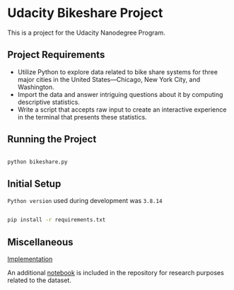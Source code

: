 # Udacity Bikeshare Project

This is a project for the Udacity Nanodegree Program.

## Project Requirements

- Utilize Python to explore data related to bike share systems for three major cities in the United States—Chicago, New York City, and Washington.
- Import the data and answer intriguing questions about it by computing descriptive statistics.
- Write a script that accepts raw input to create an interactive experience in the terminal that presents these statistics.


## Running the Project

```sh

python bikeshare.py

```

## Initial Setup

`Python version` used during development was `3.8.14`

```sh

pip install -r requirements.txt

```

## Miscellaneous

[Implementation](./bikeshare.py)

An additional [notebook](./research.ipynb) is included in the repository for research purposes related to the dataset.
